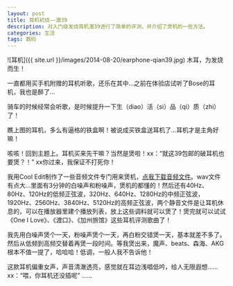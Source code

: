 ```yaml
---
layout: post
title: 耳机初烧——潜39
description: 对入门级发烧耳机潜39进行了简单的评测，并介绍了煲机的一些方法。
categories: 生活
tags: 数码
---
```


![耳机]({{ site.url }}/images/2014-08-20/earphone-qian39.jpg)
木耳，为发烧而生！

一直都用买手机附赠的耳机听歌，还乐在其中…之前在体验店试听了Bose的耳机，我也是醉了…

骑车的时候经常会听歌，是时候提升一下生（diao）活（si）品（qi）质（zhi）了！

瞧上图的耳机，多么有逼格的铁盒啊！被说成买铁盒送耳机了…耳机才是主角好嘛！

咳咳！回到主题上。耳机买来先干嘛？当然是煲啦！xx：“就这39包邮的破耳机也要煲？！” xx你过来，我保证不打死你！

我用Cool Edit制作了一些音频文件专门用来煲机，[点我下载音频文件](http://pan.baidu.com/s/1hqzMidI)。wav文件有点大…里面有3分钟的白噪声和粉噪声，煲机的都懂的！然后还有40Hz、80Hz、120Hz的低频正弦波，320Hz、640Hz、1280Hz的中频正弦波，1920Hz、2560Hz、3840Hz、5120Hz的高频正弦波，两个静音文件是让耳机休息的，可以在播放器里建个播放列表，放上这些调料就可以煲了！煲完就可以试试《One I Love》、《渡口》、《加州旅馆》这些耳机评测歌曲了！

我先用白噪声煲个一天，粉噪声煲个一天，再白粉交错煲一天，基本就差不多了。然后从低频到高频交替着再煲一段时间。等我煲出来，魔声、beats、森海、AKG根本不值一提了，哈哈哈！低调，一般人我不告诉他！

这款耳机偏重女声，声音清澈透亮，感觉就在耳边浅唱低吟，给人无限遐想……xx：“喂，你耳机还没插呢” ……